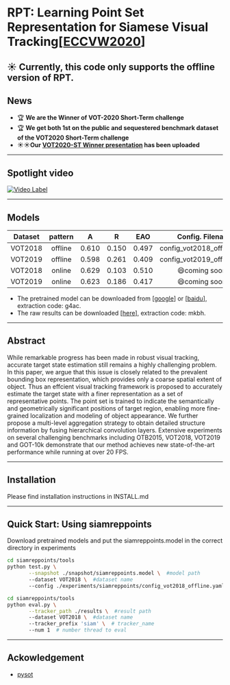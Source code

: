 # RPT: Learning Point Set Representation for Siamese Visual Tracking[[ECCVW2020](https://arxiv.org/abs/2008.03467)]


## :sunny: Currently, this code only supports the offline version of RPT.


## News
- :trophy: **We are the Winner of VOT-2020 Short-Term challenge**
- :trophy: **We get both 1st on the public and sequestered benchmark dataset of the VOT2020 Short-Term challenge**
- :sunny::sunny:**Our [VOT2020-ST Winner presentation](https://github.com/zhanght021/RPT/blob/master/VOT-ST2020%2BWinners%2BPresentation.pdf) has been uploaded**


----
## Spotlight video

[![Video Label](https://i0.hdslb.com/bfs/album/1ea9e961083d81f7fed53d22ed8698a1ac2307f9.jpg@518w_1e_1c.jpg)](https://www.bilibili.com/video/BV17v41117cZ)


---
## Models
| Dataset | pattern | A | R | EAO | Config. Filename |
|:---:|:---:|:---:|:---:|:---:|:---:|
| VOT2018 | offline | 0.610 | 0.150 | 0.497 | config_vot2018_offline.yaml |
| VOT2019 | offline | 0.598 | 0.261 | 0.409 | config_vot2019_offline.yaml |
| VOT2018 | online | 0.629 | 0.103 | 0.510 | :smile:coming soon:smile: |
| VOT2019 | online | 0.623 | 0.186 | 0.417 | :smile:coming soon:smile: |

- The pretrained model can be downloaded from [[google](https://drive.google.com/file/d/1b9aynlUa4h1ju9Tir3xd6tT6dPzu40rN/view?usp=sharing)] or [[baidu](https://pan.baidu.com/s/18EXDr4DoeD89Vasuf8WCXQ)], extraction code: g4ac.
- The raw results can be downloaded [[here](https://pan.baidu.com/s/1fAovMOR8UAN46f5Dm-sa6A)], extraction code: mkbh.

----
## Abstract
While remarkable progress has been made in robust visual tracking, accurate target state estimation still remains a highly challenging problem. In this paper, we argue that this issue is closely related to the prevalent bounding box representation, which provides only a coarse spatial extent of object. Thus an effcient visual tracking framework is proposed to accurately estimate the target state with a finer representation as a set of representative points. The point set is trained to indicate the semantically and geometrically significant positions of target region, enabling more fine-grained localization and modeling of object appearance. We further propose a multi-level aggregation strategy to obtain detailed structure information by fusing hierarchical convolution layers. Extensive experiments on several challenging benchmarks including OTB2015, VOT2018, VOT2019 and GOT-10k demonstrate that our method achieves new state-of-the-art performance while running at over 20 FPS.

---
## Installation
Please find installation instructions in INSTALL.md

---
## Quick Start: Using siamreppoints

Download pretrained models and put the siamreppoints.model in the correct directory in experiments

```bash
cd siamreppoints/tools
python test.py \
       --snapshot ./snapshot/siamreppoints.model \  #model path
       --dataset VOT2018 \  #dataset name
       --config ./experiments/siamreppoints/config_vot2018_offline.yaml  #config file 
```


```bash
cd siamreppoints/tools
python eval.py \
       --tracker_path ./results \  #result path
       --dataset VOT2018 \  #dataset name
       --tracker_prefix 'siam' \  # tracker_name
       --num 1  # number thread to eval
```

---
## Ackowledgement
- [pysot](https://github.com/STVIR/pysot)

